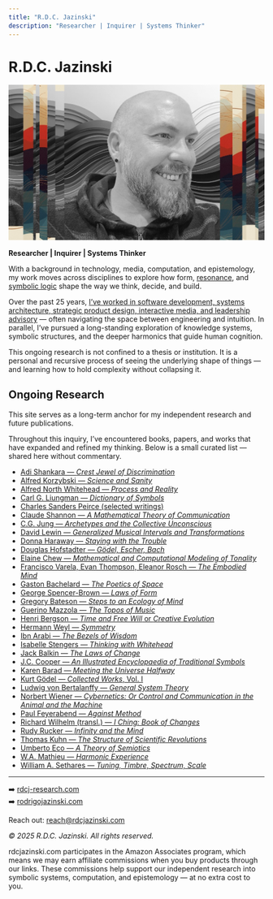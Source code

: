 ```yaml
---
title: "R.D.C. Jazinski"
description: "Researcher | Inquirer | Systems Thinker"
---
```


<link rel="stylesheet" href="style.css">

<link rel="icon" type="image/png" sizes="32x32" href="favicon-32x32.png">
<link rel="icon" type="image/png" sizes="16x16" href="favicon-16x16.png">
<link rel="apple-touch-icon" sizes="180x180" href="apple-touch-icon.png">
<link rel="manifest" href="site.webmanifest">
<link rel="shortcut icon" href="favicon.ico">

# R.D.C. Jazinski

![image](rdcjazinski.jpg)

**Researcher | Inquirer | Systems Thinker**

With a background in technology, media, computation, and epistemology, my work moves across disciplines to explore how form, [resonance](https://www.symbolicresonance.com), and [symbolic logic](https://www.symbolicresonance.com) shape the way we think, decide, and build.

Over the past 25 years, [I’ve worked in software development, systems architecture, strategic product design, interactive media, and leadership advisory](https://www.rodrigojazinski.com) — often navigating the space between engineering and intuition. In parallel, I’ve pursued a long-standing exploration of knowledge systems, symbolic structures, and the deeper harmonics that guide human cognition.

This ongoing research is not confined to a thesis or institution. It is a personal and recursive process of seeing the underlying shape of things — and learning how to hold complexity without collapsing it.


## Ongoing Research

This site serves as a long-term anchor for my independent research and future publications.

Throughout this inquiry, I’ve encountered books, papers, and works that have expanded and refined my thinking. Below is a small curated list — shared here without commentary.


* [Adi Shankara — *Crest Jewel of Discrimination*](https://amzn.to/4d4atol)
* [Alfred Korzybski — *Science and Sanity*](https://amzn.to/4mhbihQ)
* [Alfred North Whitehead — *Process and Reality*](https://amzn.to/431WTNI)
* [Carl G. Liungman — *Dictionary of Symbols*](https://amzn.to/3YyKsY9)
* [Charles Sanders Peirce (selected writings)](https://amzn.to/3RS5z46)
* [Claude Shannon — *A Mathematical Theory of Communication*](https://amzn.to/4iLv02h)
* [C.G. Jung — *Archetypes and the Collective Unconscious*](https://amzn.to/3EF0Wr9)
* [David Lewin — *Generalized Musical Intervals and Transformations*](https://amzn.to/43eKUxo)
* [Donna Haraway — *Staying with the Trouble*](https://amzn.to/3SkQ1FZ)
* [Douglas Hofstadter — *Gödel, Escher, Bach*](https://amzn.to/3YxjrEv)
* [Elaine Chew — *Mathematical and Computational Modeling of Tonality*](https://amzn.to/3GHyoOj)
* [Francisco Varela, Evan Thompson, Eleanor Rosch — *The Embodied Mind*](https://amzn.to/3ED90IY)
* [Gaston Bachelard — *The Poetics of Space*](https://amzn.to/4iUavQV)
* [George Spencer-Brown — *Laws of Form*](https://amzn.to/3GHE0rI)
* [Gregory Bateson — *Steps to an Ecology of Mind*](https://amzn.to/3EXxGvH)
* [Guerino Mazzola — *The Topos of Music*](https://amzn.to/433fjxo)
* [Henri Bergson — *Time and Free Will* or *Creative Evolution*](https://amzn.to/3Srfaig)
* [Hermann Weyl — *Symmetry*](https://amzn.to/4dagsbk)
* [Ibn Arabi — *The Bezels of Wisdom*](https://amzn.to/4ddHTkw)
* [Isabelle Stengers — *Thinking with Whitehead*](https://amzn.to/3RNvRED)
* [Jack Balkin — *The Laws of Change*](https://amzn.to/3GCfvMN)
* [J.C. Cooper — *An Illustrated Encyclopaedia of Traditional Symbols*](https://amzn.to/4iLxGNe)
* [Karen Barad — *Meeting the Universe Halfway*](https://amzn.to/3GT1UR2)
* [Kurt Gödel — *Collected Works*, Vol. I](https://amzn.to/3YyBGcN)
* [Ludwig von Bertalanffy — *General System Theory*](https://amzn.to/4jHD4lG)
* [Norbert Wiener — *Cybernetics: Or Control and Communication in the Animal and the Machine*](https://amzn.to/4k56mKY)
* [Paul Feyerabend — *Against Method*](https://amzn.to/4k0i4X3)
* [Richard Wilhelm (transl.) — *I Ching: Book of Changes*](https://amzn.to/3RR9NJ9)
* [Rudy Rucker — *Infinity and the Mind*](https://amzn.to/4jK74h1)
* [Thomas Kuhn — *The Structure of Scientific Revolutions*](https://amzn.to/4iMVf8c)
* [Umberto Eco — *A Theory of Semiotics*](https://amzn.to/4jORgcY)
* [W.A. Mathieu — *Harmonic Experience*](https://amzn.to/3GERZP4)
* [William A. Sethares — *Tuning, Timbre, Spectrum, Scale*](https://amzn.to/3Z5SEPM)

---

➡️ [rdcj-research.com](https://www.rdcj-research.com)  
➡️ [rodrigojazinski.com](https://www.rodrigojazinski.com)

Reach out: [reach@rdcjazinski.com](mailto:reach@rdcjazinski.com)

_© 2025 R.D.C. Jazinski. All rights reserved._

<p class="footer-disclaimer">
rdcjazinski.com participates in the Amazon Associates program, which means we may earn affiliate commissions when you buy products through our links. These commissions help support our independent research into symbolic systems, computation, and epistemology — at no extra cost to you.
</p>


